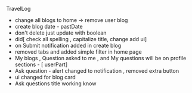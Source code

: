 TravelLog
 * change all blogs to home -> remove user blog
 * create blog date - pastDate 
 * don't delete just update with boolean
 * did[ check all spelling  , capitalize title, change add ui]   
 * on Submit notification added in create blog
 * removed tabs and added simple filter in home page 
 * My blogs , Question asked to me , and My questions will be on profile sections - [ userPart]
 * Ask question - alert changed to notification , removed extra button
 * ui changed for blog card 
 * Ask questions title working know